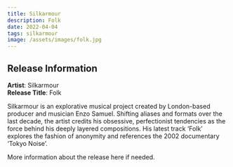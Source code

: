 ```yaml
---
title: Silkarmour
description: Folk
date: 2022-04-04
tags: silkarmour
image: /assets/images/folk.jpg
---
```


## Release Information

**Artist**: Silkarmour  
**Release Title**: Folk

Silkarmour is an explorative musical project created by London-based producer and musician Enzo Samuel. Shifting aliases and formats over the last decade, the artist credits his obsessive, perfectionist tendencies as the force behind his deeply layered compositions. His latest track ‘Folk’ explores the fashion of anonymity and references the 2002 documentary ‘Tokyo Noise’.

More information about the release here if needed.
